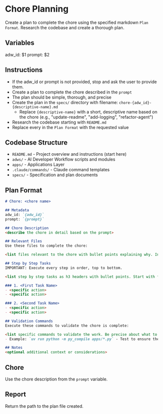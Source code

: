 # Chore Planning

Create a plan to complete the chore using the specified markdown `Plan Format`. Research the codebase and create a thorough plan.

## Variables
adw_id: $1
prompt: $2

## Instructions

- If the adw_id or prompt is not provided, stop and ask the user to provide them.
- Create a plan to complete the chore described in the `prompt`
- The plan should be simple, thorough, and precise
- Create the plan in the `specs/` directory with filename: `chore-{adw_id}-{descriptive-name}.md`
  - Replace `{descriptive-name}` with a short, descriptive name based on the chore (e.g., "update-readme", "add-logging", "refactor-agent")
- Research the codebase starting with `README.md`
- Replace every <placeholder> in the `Plan Format` with the requested value

## Codebase Structure

- `README.md` - Project overview and instructions (start here)
- `adws/` - AI Developer Workflow scripts and modules
- `apps/` - Applications Layer
- `.claude/commands/` - Claude command templates
- `specs/` - Specification and plan documents

## Plan Format

```md
# Chore: <chore name>

## Metadata
adw_id: `{adw_id}`
prompt: `{prompt}`

## Chore Description
<describe the chore in detail based on the prompt>

## Relevant Files
Use these files to complete the chore:

<list files relevant to the chore with bullet points explaining why. Include new files to be created under an h3 'New Files' section if needed>

## Step by Step Tasks
IMPORTANT: Execute every step in order, top to bottom.

<list step by step tasks as h3 headers with bullet points. Start with foundational changes then move to specific changes. Last step should validate the work>

### 1. <First Task Name>
- <specific action>
- <specific action>

### 2. <Second Task Name>
- <specific action>
- <specific action>

## Validation Commands
Execute these commands to validate the chore is complete:

<list specific commands to validate the work. Be precise about what to run>
- Example: `uv run python -m py_compile apps/*.py` - Test to ensure the code compiles

## Notes
<optional additional context or considerations>
```

## Chore
Use the chore description from the `prompt` variable.

## Report

Return the path to the plan file created.